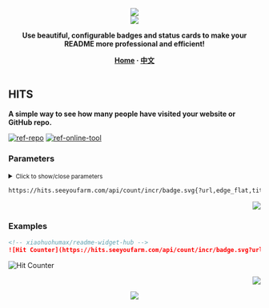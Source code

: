 <a name="readme-top"></a>

<div align="center">
  <div>
    <img src="https://capsule-render.vercel.app/api?type=waving&color=4D908E&height=160&section=header">
  </div>
  <a href="https://github.com/xiaohuohumax/readme-widget-hub">
    <img src="https://readme-typing-svg.demolab.com?font=Fira+Code&size=32&pause=1000&width=416&height=68&lines=%F0%9F%8E%96%EF%B8%8FReadme+Widget+Hub%F0%9F%8E%96%EF%B8%8F"/>
  </a>
  <p><b>Use beautiful, configurable badges and status cards to make your README more professional and efficient!</b></p>
  <div>
    <b>
       <a href="/README_en-US.md">Home</a>
      · <a href="README.md">中文</a>
    </b>
  </div>
  <br/>
</div>

## HITS

**A simple way to see how many people have visited your website or GitHub repo.**

[![ref-repo]](https://github.com/gjbae1212/hit-counter)
[![ref-online-tool]](https://hits.seeyoufarm.com/#badge)

### Parameters

<details >
<summary><small>Click to show/close parameters</small></summary><p></p>

| Name | Type | Required | Default | Description | More Description |
| -------------------- | -------------------- | ------------------------ | ----------------------- | --------------------------- | ------------------------------- |
| ![ref-querys] | | | | | |
| `url` | `string` | `true` |  | The URL of the website or GitHub repository to be counted |  |
| `edge_flat` | `boolean` |  |  | Badge style | Supported: `true` (Flat) `false` (Round). |
| `title` | `string` |  | `hits` | Left label content |  |
| `title_bg` | `string` |  | `#555555` | Left label background color | Supported: `Hex`, e.g. `#FF0000`. |
| `count_bg` | `string` |  | `#79C83D` | Right information background color | Supported: `Hex`, e.g. `#FF0000`. |
| `icon_color` | `string` |  |  | Icon color | Supported: `Hex`, e.g. `#FF0000`. |

</details>

```txt
https://hits.seeyoufarm.com/api/count/incr/badge.svg{?url,edge_flat,title,title_bg,count_bg,icon_color}
```

<p align="right"><a href="#readme-top"><img src="https://img.shields.io/badge/Back%20to%20top-555555?style=for-the-badge"></a></p>

### Examples

```markdown
<!-- xiaohuohumax/readme-widget-hub -->
![Hit Counter](https://hits.seeyoufarm.com/api/count/incr/badge.svg?url=https://github.com/xiaohuohumax/readme-widget-hub)
```

<div>
  <img src="https://hits.seeyoufarm.com/api/count/incr/badge.svg?url=https://github.com/xiaohuohumax/readme-widget-hub" alt="Hit Counter" />
</div>

<p align="right"><a href="#readme-top"><img src="https://img.shields.io/badge/Back%20to%20top-555555?style=for-the-badge"></a></p>

<div align="center">
  <img src="https://capsule-render.vercel.app/api?type=waving&color=4D908E&height=100&section=footer">
</div>

[ref-querys]: https://img.shields.io/badge/Query%20Params-526E86

[ref-action-outputs]: https://img.shields.io/badge/Action%20Outputs-526E86

[ref-repo]: https://img.shields.io/badge/Repository-555555?style=for-the-badge&logo=github

[ref-online-tool]: https://img.shields.io/badge/Online%20Tools-F94144?style=for-the-badge&logo=data:image/svg+xml;base64,PHN2ZyB4bWxucz0iaHR0cDovL3d3dy53My5vcmcvMjAwMC9zdmciIGNsYXNzPSJpb25pY29uIiB2aWV3Qm94PSIwIDAgNTEyIDUxMiI+PHBhdGggZD0iTTIwOCAzNTJoLTY0YTk2IDk2IDAgMDEwLTE5Mmg2NE0zMDQgMTYwaDY0YTk2IDk2IDAgMDEwIDE5MmgtNjRNMTYzLjI5IDI1NmgxODcuNDIiIGZpbGw9Im5vbmUiIHN0cm9rZT0iI2ZmZiIgc3Ryb2tlLWxpbmVjYXA9InJvdW5kIiBzdHJva2UtbGluZWpvaW49InJvdW5kIiBzdHJva2Utd2lkdGg9IjM2Ii8+PC9zdmc+
